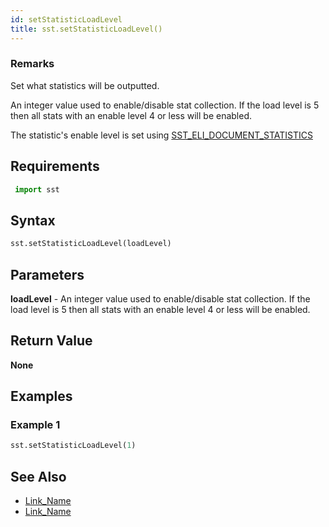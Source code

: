 ```yaml
---
id: setStatisticLoadLevel
title: sst.setStatisticLoadLevel()
---
```


### Remarks

Set what statistics will be outputted. 

An integer value used to enable/disable stat collection. If the load level is 5 then all stats with an enable level 4 or less will be enabled.

The statistic's enable level is set using [SST_ELI_DOCUMENT_STATISTICS](cpp/eli/sst_eli_document_statistics.md)

## Requirements

```python
 import sst
```

## Syntax

```python
sst.setStatisticLoadLevel(loadLevel)
```

## Parameters

**loadLevel** - An integer value used to enable/disable stat collection. If the load level is 5 then all stats with an enable level 4 or less will be enabled.

## Return Value

**None**

## Examples

### Example 1
```python
sst.setStatisticLoadLevel(1)
```

## See Also

- [Link_Name](TBA)
- [Link_Name](TBA)